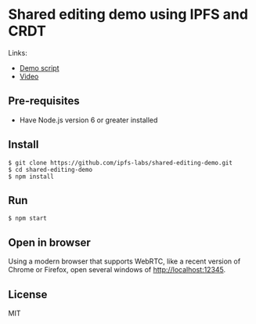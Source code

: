 # Shared editing demo using IPFS and CRDT

Links:

- [Demo script](SCRIPT.md)
- [Video](https://www.youtube.com/watch?v=-kdx8rJd8rQ)

## Pre-requisites

* Have Node.js version 6 or greater installed

## Install

```
$ git clone https://github.com/ipfs-labs/shared-editing-demo.git
$ cd shared-editing-demo
$ npm install
```

## Run

```
$ npm start
```

## Open in browser

Using a modern browser that supports WebRTC, like a recent version of Chrome or Firefox, open several windows of [http://localhost:12345](http://localhost:12345).

## License

MIT
